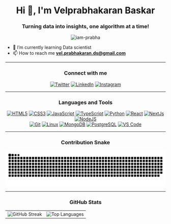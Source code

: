 <h1 align="center">Hi 👋, I'm Velprabhakaran Baskar</h1>
<h3 align="center">Turning data into insights, one algorithm at a time!</h3>

<p align="center">
  <img src="https://komarev.com/ghpvc/?username=iam-prabha&label=Profile%20Views&color=brightgreen&style=flat-square" alt="iam-prabha" />
</p>

- 🌱 I’m currently learning Data scientist
- 📫 How to reach me **vel.prabhakaran.ds@gmail.com**

---

<h3 align="center">Connect with me</h3>
<p align="center">
  <a href="https://x.com/velprabbha96" target="blank"><img src="https://img.icons8.com/fluent/48/000000/twitter.png" alt="Twitter"/></a>
  <a href="https://linkedin.com/in/iamprabha" target="blank"><img src="https://img.icons8.com/fluent/48/000000/linkedin.png" alt="LinkedIn"/></a>
  <a href="https://instagram.com/iamprabhakaran_" target="blank"><img src="https://img.icons8.com/fluent/48/000000/instagram-new.png" alt="Instagram"/></a>
</p>


---
<h3 align="center">Languages and Tools</h3>
<p align="center">
  <a href="https://www.w3.org/html/" target="_blank" rel="noreferrer"><img src="https://cdn.jsdelivr.net/gh/devicons/devicon/icons/html5/html5-original-wordmark.svg" alt="HTML5" width="48" height="48"/></a>
  <a href="https://www.w3schools.com/css/" target="_blank" rel="noreferrer"><img src="https://cdn.jsdelivr.net/gh/devicons/devicon/icons/css3/css3-original-wordmark.svg" alt="CSS3" width="48" height="48"/></a>
  <a href="https://developer.mozilla.org/en-US/docs/Web/JavaScript" target="_blank" rel="noreferrer"><img src="https://cdn.jsdelivr.net/gh/devicons/devicon/icons/javascript/javascript-original.svg" alt="JavaScript" width="48" height="48"/></a>
  <a href="https://developer.mozilla.org/en-US/docs/Web/TypeScript" target="_blank" rel="noreferrer"><img src="https://cdn.jsdelivr.net/gh/devicons/devicon/icons/typescript/typescript-original.svg" alt="TypeScript" width="48" height="48"/></a>
<a href="https://www.python.org" target="_blank" rel="noreferrer"><img src="https://cdn.jsdelivr.net/gh/devicons/devicon/icons/python/python-original.svg" alt="Python" width="48" height="48"/></a>
  <a href="https://reactjs.org/" target="_blank" rel="noreferrer"><img src="https://cdn.jsdelivr.net/gh/devicons/devicon/icons/react/react-original-wordmark.svg" alt="React" width="48" height="48"/></a>
   <a href="https://nextjs.org/" target="_blank" rel="noreferrer"><img src="https://cdn.jsdelivr.net/gh/devicons/devicon/icons/nextjs/nextjs-original-wordmark.svg" alt="NextJs" width="48" height="48"/></a>
<!--   <a href="https://zustand.org" target="_blank" rel="noreferrer"><img src="https://cdn.jsdelivr.net/gh/devicons/devicon/icons/zustand/zustand-original.svg" alt="Zustand" width="48" height="48"/></a> -->
  <a href="https://nodejs.org" target="_blank" rel="noreferrer"><img src="https://cdn.jsdelivr.net/gh/devicons/devicon/icons/nodejs/nodejs-original.svg" alt="NodeJS" width="48" height="48"/></a><br/>
  <a href="https://git-scm.com/" target="_blank" rel="noreferrer"><img src="https://cdn.jsdelivr.net/gh/devicons/devicon/icons/git/git-original-wordmark.svg" alt="Git" width="48" height="48"/></a>
  <a href="https://www.linux.org/" target="_blank" rel="noreferrer"><img src="https://cdn.jsdelivr.net/gh/devicons/devicon/icons/linux/linux-original.svg" alt="Linux" width="48" height="48"/></a>
  <a href="https://www.mongodb.com/" target="_blank" rel="noreferrer"><img src="https://cdn.jsdelivr.net/gh/devicons/devicon/icons/mongodb/mongodb-original-wordmark.svg" alt="MongoDB" width="48" height="48"/></a>
  <a href="https://www.postgresql.org/" target="_blank" rel="noreferrer"><img src="https://cdn.jsdelivr.net/gh/devicons/devicon/icons/postgresql/postgresql-original-wordmark.svg" alt="PostgreSQL" width="48" height="48"/></a>
<!--   <a href="https://aws.amazon.com" target="_blank" rel="noreferrer"><img src="https://cdn.jsdelivr.net/gh/devicons/devicon/icons/amazonwebservices/amazonwebservices-original-wordmark.svg" alt="AWS" width="48" height="48"/></a> -->
<!--   <a href="https://www.w3schools.com/cpp/" target="_blank" rel="noreferrer"><img src="https://cdn.jsdelivr.net/gh/devicons/devicon/icons/cplusplus/cplusplus-original.svg" alt="C++" width="48" height="48"/></a> -->
<!--   <a href="https://www.figma.com/" target="_blank" rel="noreferrer"><img src="https://cdn.jsdelivr.net/gh/devicons/devicon/icons/figma/figma-original.svg" alt="Figma" width="48" height="48"/></a> -->
<!--   <a href="https://firebase.google.com/" target="_blank" rel="noreferrer"><img src="https://cdn.jsdelivr.net/gh/devicons/devicon/icons/firebase/firebase-plain-wordmark.svg" alt="Firebase" width="48" height="48"/></a> -->
<!--   <a href="https://opencv.org/" target="_blank" rel="noreferrer"><img src="https://cdn.jsdelivr.net/gh/devicons/devicon/icons/opencv/opencv-original-wordmark.svg" alt="OpenCV" width="48" height="48"/></a> -->
  <a href="https://code.visualstudio.com/" target="_blank" rel="noreferrer"><img src="https://cdn.jsdelivr.net/gh/devicons/devicon/icons/vscode/vscode-original-wordmark.svg" alt="VS Code" width="48" height="48"/></a>
<!--   <a href="https://www.docker.com/" target="_blank" rel="noreferrer"><img src="https://cdn.jsdelivr.net/gh/devicons/devicon/icons/docker/docker-original-wordmark.svg" alt="Docker" width="48" height="48"/></a> -->
<!--   <a href="https://kubernetes.io/" target="_blank" rel="noreferrer"><img src="https://cdn.jsdelivr.net/gh/devicons/devicon/icons/kubernetes/kubernetes-plain-wordmark.svg" alt="Kubernetes" width="48" height="48"/></a> -->
</p>

---
<h3 align="center">Contribution Snake</h3>
<p align="center">
  <img src="https://raw.githubusercontent.com/Platane/snk/output/github-contribution-grid-snake.svg" alt="Snake animation"/>
</p>


---
<h3 align="center">GitHub Stats</h3>

<table align="center">
  <tr>
    <td>
      <img src="https://github-readme-streak-stats.herokuapp.com/?user=iam-prabha&theme=radical" alt="GitHub Streak" width="450"/>
    </td>
    <td>
      <img src="https://github-readme-stats.vercel.app/api/top-langs/?username=iam-prabha&layout=compact&theme=radical" alt="Top Languages" width="400"/>
    </td>
  </tr>
</table>
